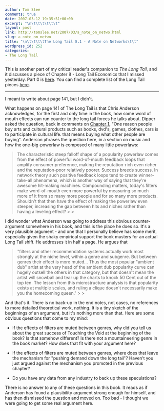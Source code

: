 ```yaml
---
author: Tom Slee
comments: true
date: 2007-03-12 19:35:51+00:00
excerpt: "\n\t\t\t\t\t\t"
layout: post
link: http://tomslee.net/2007/03/a_note_on_netwo.html
slug: a_note_on_netwo
title: "\n\t\t\t\tThe Long Tail 8.1 - A Note on Networks\t\t"
wordpress_id: 252
categories:
- The Long Tail
---
```



				

This is another part of my critical reader's companion to _The Long Tail_, and it discusses a piece of Chapter 8 - Long Tail Economics that I missed yesterday. Part 0 is [here](http://whimsley.typepad.com/whimsley/2007/02/my_next_several.html). You can find a complete list of the Long Tail pieces [here](http://whimsley.typepad.com/whimsley/2007/03/the_long_tail_l.html).  


* * *

I meant to write about page 141, but I didn't. 




What happens on page 141 of The Long Tail is that Chris Anderson acknowledges, for the first and only time in the book, how some word of mouth effects can run counter to the long tail forces he talks about. Dipper asked the question, back in comments on [Chapter 1](http://whimsley.typepad.com/whimsley/2007/02/chapter_1_start.html), "One reason people buy arts and cultural products such as books, dvd's, games, clothes, cars is to participate in cultural life. that means buying what other people are buying". Anderson phrases the question here, in a section on music and how the one-big-powerlaw is composed of many little powerlaws: 

<blockquote>The characteristic steep falloff shape of a popularity powerlaw comes from the effect of powerful word-of-mouth feedback loops that amplify consumer preference, making the reputation-rich even richer and the reputation-poor relatively poorer. Success breeds success. In network theory such positive feedback loops tend to create winner-take-all phenomena, which is another way of saying that they're awesome hit-making machines.  
Compounding matters, today's filters make word-of-mouth even more powerful by measuring so much more of it from so many more people and for so many more products. Shouldn't that then have the effect of making the powerlaw even steeper, increasing the gap between hits and niches rather than having a leveling effect?
> 
> </blockquote>

I did wonder what Anderson was going to address this obvious counter-argument somewhere in his book, and this is the place he does so. It's a very plausible argument - and one that I personally believe has some merit, especially given the shaky empirical support the book musters for an actual Long Tail shift. He addresses it in half a page. He argues that 

<blockquote>"filters and other recommendation systems actually work most strongly at the niche level, within a genre and subgenre. But between genres their effect is more muted... Thus the most popular "ambient dub" artist at the very head of the ambient dub popularity curve can hugely outsell the others in that category, but that doesn't mean the artist will snowball and tear up the charts to knock 50 Cent out of the top ten. The lesson from this microstructure analysis is that popularity exists at multiple scales, and ruling a clique doesn't necessarily make you the homecoming queen."
> 
> </blockquote>

And that's it. There is no back-up in the end notes, not cases, no references to more detailed theoretical work, nothing. It is a tiny sketch of the beginnings of an argument, but it's nothing more than that. Here are some obvious questions that come to my mind:




  * If the effects of filters are muted between genres, why did you tell us about the great success of Touching the Void at the beginning of the book? Is that somehow different? Is there not a mountaineering genre in the book market? How does that fit with your argument here?


  * If the effects of filters are muted between genres, where does that leave the mechanism for "pushing demand down the long tail"? Haven't you just argued against the mechanism you promoted in the previous chapter?


  * Do you have any data from any industry to back up these speculations?



There is no answer to any of these questions in this book. It reads as if Anderson has found a plausibility argument strong enough for himself, and has then dismissed the question and moved on. Too bad - I thought we were going to get some real argument here.


		

